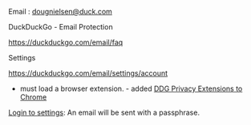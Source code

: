Email : dougnielsen@duck.com 



DuckDuckGo - Email Protection

https://duckduckgo.com/email/faq



Settings

https://duckduckgo.com/email/settings/account

- must load a browser extension. - added [DDG Privacy Extensions to Chrome](https://chrome.google.com/webstore/detail/duckduckgo-privacy-essent/bkdgflcldnnnapblkhphbgpggdiikppg/related)

[Login to settings](https://duckduckgo.com/email/settings/account):  An email will be sent with a passphrase.